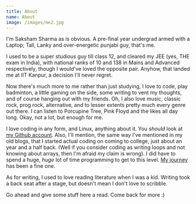 ```yaml
---
title: About
name: About
image: /images/me2.jpg
---
```


I'm Saksham Sharma as is obvious. A pre-final year undergrad armed with a Laptop; Tall, Lanky and over-energetic punjabi guy, that's me.

I used to be a super studious guy till class 12, and cleared my JEE (yes, THE exam in India), with national ranks of 10 and 138 in Mains and Advanced respectively, though I would've loved the opposite pair. Anyhow, that landed me at IIT Kanpur, a decision I'll never regret.

Now there's much more to me rather than just studying, I love to code, play badminton, a little gaming on the side, some writing to vent my thoughts, and of course hanging out with my friends. Oh, I also love music, classic rock, prog rock, alternative, and to lesser extents pretty much every genre out there. I can listen to Porcupine Tree, Pink Floyd and the likes all day long. Okay, not a lot, but enough for me.

I love coding in any form, and Linux, anything about it. You *should* look at [my Github account](https://github.com/sakshamsharma). Also, I'll mention, the same way I've mentioned in my old blogs, that I started actual coding on coming to college, just about an year and a half back. (Well if you consider coding as writing loops and not knowing about arrays, then I'm afraid my claim is wrong). I did have to spend a huge, *huge* lot of time programming to get to this level. [My journey](https://www.acehack.org/posts/2015-07-01-voyage.html) has been a fine one.

As for writing, I used to love reading literature when I was a kid. Writing took a back seat after a stage, but doesn't mean I don't love to scribble.

Go ahead and give some stuff here a read. Come back for more :)

